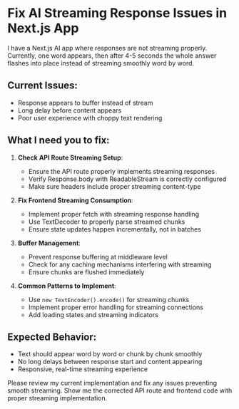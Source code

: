 # Fix AI Streaming Response Issues in Next.js App

I have a Next.js AI app where responses are not streaming properly. Currently, one word appears, then after 4-5 seconds the whole answer flashes into place instead of streaming smoothly word by word.

## Current Issues:
- Response appears to buffer instead of stream
- Long delay before content appears
- Poor user experience with choppy text rendering

## What I need you to fix:

1. **Check API Route Streaming Setup**:
   - Ensure the API route properly implements streaming responses
   - Verify Response.body with ReadableStream is correctly configured
   - Make sure headers include proper streaming content-type

2. **Fix Frontend Streaming Consumption**:
   - Implement proper fetch with streaming response handling
   - Use TextDecoder to properly parse streamed chunks
   - Ensure state updates happen incrementally, not in batches

3. **Buffer Management**:
   - Prevent response buffering at middleware level
   - Check for any caching mechanisms interfering with streaming
   - Ensure chunks are flushed immediately

4. **Common Patterns to Implement**:
   - Use `new TextEncoder().encode()` for streaming chunks
   - Implement proper error handling for streaming connections
   - Add loading states and streaming indicators

## Expected Behavior:
- Text should appear word by word or chunk by chunk smoothly
- No long delays between response start and content appearing
- Responsive, real-time streaming experience

Please review my current implementation and fix any issues preventing smooth streaming. Show me the corrected API route and frontend code with proper streaming implementation.